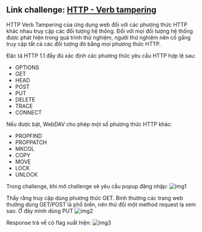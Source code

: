 ## Link challenge: [HTTP - Verb tampering](https://www.root-me.org/en/Challenges/Web-Server/HTTP-verb-tampering)

HTTP Verb Tampering của ứng dụng web đối với các phương thức HTTP khác nhau truy cập các đối tượng hệ thống. Đối với mọi đối tượng hệ thống được phát hiện trong quá trình thử nghiệm, người thử nghiệm nên cố gắng truy cập tất cả các đối tượng đó bằng mọi phương thức HTTP.

Đặc tả HTTP 1.1 đầy đủ xác định các phương thức yêu cầu HTTP hợp lệ sau:

- OPTIONS
- GET
- HEAD
- POST
- PUT
- DELETE
- TRACE
- CONNECT

Nếu được bật, WebDAV cho phép một số phương thức HTTP khác:

- PROPFIND
- PROPPATCH
- MKCOL
- COPY
- MOVE
- LOCK
- UNLOCK

Trong challenge, khi mở challenge sẽ yêu cầu popup đăng nhập:
![img1](https://i.imgur.com/9kN0guy.png)


Thấy rằng truy cập dùng phương thức GET. Bình thường các trang web thường dùng GET/POST là phổ biến, nên thử đổi một method request lạ xem sao. Ở đây mình dùng PUT
![img2](https://i.imgur.com/Wsr1ENI.png)


Response trả về có flag xuất hiện:
![img3](https://i.imgur.com/skrxFGT.png)
